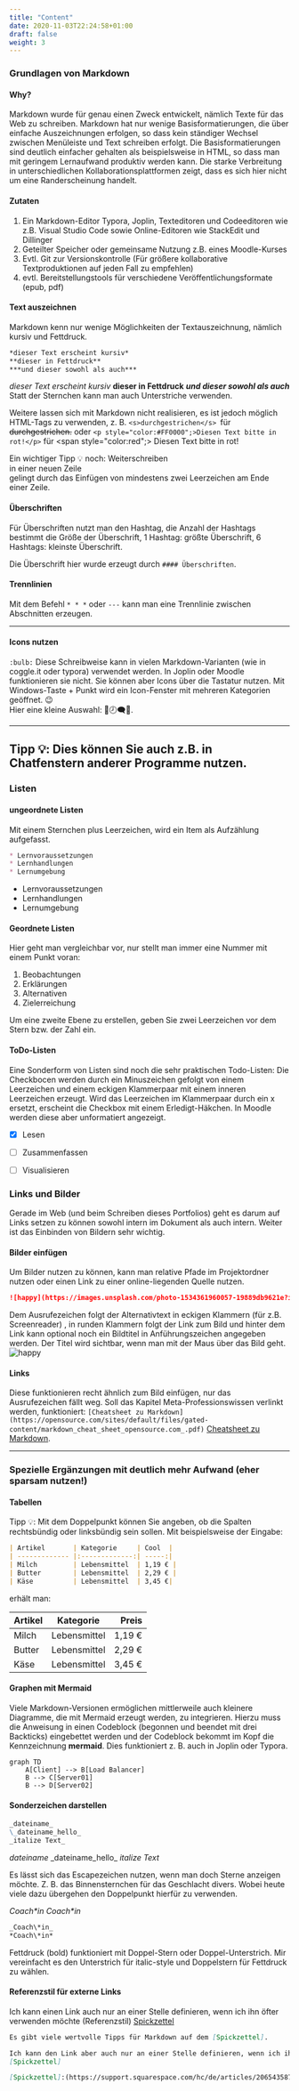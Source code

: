 ```yaml
---
title: "Content"
date: 2020-11-03T22:24:58+01:00
draft: false
weight: 3
---
```


### Grundlagen von Markdown
#### Why?
Markdown wurde für genau einen Zweck entwickelt, nämlich Texte für das Web zu schreiben. Markdown hat nur wenige Basisformatierungen, die über einfache Auszeichnungen erfolgen, so dass kein ständiger Wechsel zwischen Menüleiste und Text schreiben erfolgt. Die Basisformatierungen sind deutlich einfacher gehalten als beispielsweise in HTML, so dass man mit geringem Lernaufwand produktiv werden kann. Die starke Verbreitung in unterschiedlichen Kollaborationsplattformen zeigt, dass es sich hier nicht um eine Randerscheinung handelt.

#### Zutaten
1. Ein Markdown-Editor 
Typora, Joplin, Texteditoren und Codeeditoren wie z.B. Visual Studio Code sowie Online-Editoren wie StackEdit und Dillinger
2. Geteilter Speicher oder gemeinsame Nutzung z.B. eines Moodle-Kurses
3. Evtl. Git zur Versionskontrolle (Für größere kollaborative Textproduktionen auf jeden Fall zu empfehlen)
4. evtl. Bereitstellungstools für verschiedene Veröffentlichungsformate (epub, pdf)
#### Text auszeichnen
Markdown kenn nur wenige Möglichkeiten der Textauszeichnung, nämlich kursiv und Fettdruck.
```markdown
*dieser Text erscheint kursiv*
**dieser in Fettdruck**
***und dieser sowohl als auch***
```
*dieser Text erscheint kursiv*
**dieser in Fettdruck**
***und dieser sowohl als auch***
Statt der Sternchen kann man auch Unterstriche verwenden. 

Weitere lassen sich mit Markdown nicht realisieren, es ist jedoch möglich HTML-Tags zu verwenden, z. B. `<s>durchgestrichen</s> `für <s>durchgestrichen.</s> oder `<p style="color:#FF0000";>Diesen Text bitte in rot!</p>` für <span style="color:red";> Diesen Text bitte in rot!</span>

Ein wichtiger Tipp 💡 noch: Weiterschreiben   
in einer neuen Zeile   
gelingt durch das Einfügen von mindestens zwei Leerzeichen am Ende einer Zeile.

#### Überschriften
Für Überschriften nutzt man den Hashtag, die Anzahl der Hashtags bestimmt die Größe der Überschrift, 1 Hashtag: größte Überschrift, 6 Hashtags: kleinste Überschrift.

Die Überschrift hier wurde erzeugt durch `#### Überschriften`.

#### Trennlinien
Mit dem Befehl `* * *` oder `---` kann man eine Trennlinie zwischen Abschnitten erzeugen.
* * *

#### Icons nutzen
`:bulb:` Diese Schreibweise kann in vielen Markdown-Varianten (wie in coggle.it oder typora) verwendet werden. In Joplin oder Moodle funktionieren sie nicht. Sie können aber Icons über die Tastatur nutzen. Mit Windows-Taste + Punkt wird ein Icon-Fenster mit mehreren Kategorien geöffnet. 😉     
Hier eine kleine Auswahl: 💙🕗🗨🔶.   
* * *
Tipp 💡: Dies können Sie auch z.B. in Chatfenstern anderer Programme nutzen.         
---
### Listen
#### ungeordnete Listen
Mit einem Sternchen plus Leerzeichen, wird ein Item als Aufzählung aufgefasst.
```markdown
* Lernvoraussetzungen
* Lernhandlungen
* Lernumgebung
```
* Lernvoraussetzungen
* Lernhandlungen
* Lernumgebung

#### Geordnete Listen
Hier geht man vergleichbar vor, nur stellt man immer eine Nummer mit einem Punkt voran:
1. Beobachtungen
2. Erklärungen
3. Alternativen
4. Zielerreichung

Um eine zweite Ebene zu erstellen, geben Sie zwei Leerzeichen vor dem Stern bzw. der Zahl ein.

#### ToDo-Listen
Eine Sonderform von Listen sind noch die sehr praktischen Todo-Listen:
Die Checkbocen werden durch ein Minuszeichen gefolgt von einem Leerzeichen und einem eckigen Klammerpaar mit einem inneren Leerzeichen erzeugt. Wird das Leerzeichen im Klammerpaar durch ein x ersetzt, erscheint die Checkbox mit einem Erledigt-Häkchen.
In Moodle werden diese aber unformatiert angezeigt.

- [x] Lesen
- [ ] Zusammenfassen
- [ ] Visualisieren


### Links und Bilder
Gerade im Web (und beim Schreiben dieses Portfolios) geht es darum auf Links setzen zu können sowohl intern im Dokument als auch intern. Weiter ist das Einbinden von Bildern sehr wichtig.

#### Bilder einfügen
Um Bilder nutzen zu können, kann man relative Pfade im Projektordner nutzen oder einen Link zu einer online-liegenden Quelle nutzen.

```markdown
![happy](https://images.unsplash.com/photo-1534361960057-19889db9621e?ixlib=rb-1.2.1&ixid=eyJhcHBfaWQiOjEyMDd9&auto=format&fit=crop&w=500&q=60 "optionaler Bildtitel")
```
Dem Ausrufezeichen folgt der Alternativtext in eckigen Klammern (für z.B. Screenreader) , in runden Klammern folgt der Link zum Bild und hinter dem Link kann optional noch ein Bildtitel in Anführungszeichen angegeben werden. 
Der Titel wird sichtbar, wenn man mit der Maus über das Bild geht.
![happy](https://images.unsplash.com/photo-1534361960057-19889db9621e?ixlib=rb-1.2.1&ixid=eyJhcHBfaWQiOjEyMDd9&auto=format&fit=crop&w=500&q=60 "optionaler Bildtitel")

#### Links
Diese funktionieren recht ähnlich zum Bild einfügen, nur das Ausrufezeichen fällt weg. 
Soll das Kapitel Meta-Professionswissen verlinkt werden, funktioniert:
`[Cheatsheet zu Markdown](https://opensource.com/sites/default/files/gated-content/markdown_cheat_sheet_opensource.com_.pdf)`
[Cheatsheet zu Markdown](https://opensource.com/sites/default/files/gated-content/markdown_cheat_sheet_opensource.com_.pdf).

* * *

### Spezielle Ergänzungen mit deutlich mehr Aufwand (eher sparsam nutzen!)
#### Tabellen
Tipp 💡: Mit dem Doppelpunkt können Sie angeben, ob die Spalten rechtsbündig oder linksbündig sein sollen.
Mit beispielsweise der Eingabe:
```markdown
| Artikel       | Kategorie     | Cool  |
| ------------- |:-------------:| -----:|
| Milch         | Lebensmittel  | 1,19 € |
| Butter        | Lebensmittel  | 2,29 € |
| Käse          | Lebensmittel  | 3,45 €|
```
erhält man:

| Artikel       | Kategorie     |   Preis|
| ------------- |:-------------:| -------:|
| Milch         | Lebensmittel  |   1,19 € |
| Butter        | Lebensmittel  |   2,29 € |
| Käse          | Lebensmittel  |   3,45 €|
  
#### Graphen mit Mermaid  
Viele Markdown-Versionen ermöglichen mittlerweile auch kleinere Diagramme, die mit Mermaid erzeugt werden, zu integrieren. Hierzu muss die Anweisung in einen Codeblock (begonnen und beendet mit drei Backticks) eingebettet werden und der Codeblock bekommt im Kopf die Kennzeichnung **mermaid**.
Dies funktioniert z. B. auch in Joplin oder Typora.

```mermaid
graph TD
    A[Client] --> B[Load Balancer]
    B --> C[Server01]
    B --> D[Server02]
```

#### Sonderzeichen darstellen
```md
_dateiname_
\_dateiname_hello_
_italize Text_ 
```

_dateiname_
\_dateiname_hello_
_italize Text_ 

Es lässt sich das Escapezeichen nutzen, wenn man doch Sterne anzeigen möchte. Z. B. das Binnensternchen für das Geschlacht divers. Wobei heute viele dazu übergehen den Doppelpunkt hierfür zu verwenden.

_Coach\*in_
*Coach\*in*

```md
_Coach\*in_
*Coach\*in*
```
Fettdruck (bold) funktioniert mit Doppel-Stern oder Doppel-Unterstrich. Mir vereinfacht es den Unterstrich für italic-style und Doppelstern für Fettdruck zu wählen.

 #### Referenzstil für externe Links
 Ich kann einen Link auch nur an einer Stelle definieren, wenn ich ihn öfter verwenden möchte (Referenzstil)
[Spickzettel]

[Spickzettel]:(https://support.squarespace.com/hc/de/articles/206543587-Markdown-Spickzettel)


```md
Es gibt viele wertvolle Tipps für Markdown auf dem [Spickzettel].

Ich kann den Link aber auch nur an einer Stelle definieren, wenn ich ihn öfter Verwenden möchte (Referenzstil)
[Spickzettel]

[Spickzettel]:(https://support.squarespace.com/hc/de/articles/206543587-Markdown-Spickzettel)
```

